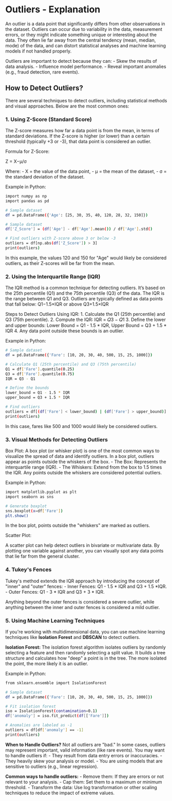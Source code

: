# Outliers - Explanation

An outlier is a data point that significantly differs from other observations in the dataset.
Outliers can occur due to variability in the data, measurement errors, or they might indicate something 
unique or interesting about the data. They often lie far away from the central tendency (mean, median, mode) 
of the data, and can distort statistical analyses and machine learning models if not handled properly.

Outliers are important to detect because they can:
    - Skew the results of data analysis.
    - Influence model performance.
    - Reveal important anomalies (e.g., fraud detection, rare events).

## How to Detect Outliers?

There are several techniques to detect outliers, including statistical methods and visual approaches. Below are the most common ones:

### 1. Using Z-Score (Standard Score)

The Z-score measures how far a data point is from the mean, in terms of standard deviations. If the Z-score is higher (or lower) than a certain threshold (typically +3 or -3), that data point is considered an outlier.

Formula for Z-Score:

Z = X−μ/σ

​Where:
    - X = the value of the data point,
    - μ = the mean of the dataset,
    - σ = the standard deviation of the dataset.

Example in Python:

```sh
import numpy as np
import pandas as pd

# Sample dataset
df = pd.DataFrame({'Age': [25, 30, 35, 40, 120, 28, 32, 150]})

# Sample dataset
df['Z_Score'] = (df['Age'] - df['Age'].mean()) / df['Age'].std()

# Find outliers with Z-score above 3 or below -3
outliers = df[np.abs(df['Z_Score']) > 3]
print(outliers)
```
In this example, the values 120 and 150 for "Age" would likely be considered outliers, as their Z-scores will be far from the mean.

### 2. Using the Interquartile Range (IQR)

The IQR method is a common technique for detecting outliers. It’s based on the 25th percentile (Q1) and the 75th percentile (Q3) of the data. The IQR is the range between Q1 and Q3. Outliers are typically defined as data points that fall below:
    Q1−1.5×IQR  or above  Q3+1.5×IQR

Steps to Detect Outliers Using IQR:
    1. Calculate the Q1 (25th percentile) and Q3 (75th percentile).
    2. Compute the IQR:  IQR = 𝑄3 − 𝑄1
    3. Define the lower and upper bounds:
        Lower Bound = Q1 - 1.5 * IQR, Upper Bound = Q3 + 1.5 * IQR
    4. Any data point outside these bounds is an outlier.

Example in Python:
```sh
# Sample dataset
df = pd.DataFrame({'Fare': [10, 20, 30, 40, 500, 15, 25, 1000]})

# Calculate Q1 (25th percentile) and Q3 (75th percentile)
Q1 = df['Fare'].quantile(0.25)
Q3 = df['Fare'].quantile(0.75)
IQR = Q3 - Q1

# Define the bounds
lower_bound = Q1 - 1.5 * IQR
upper_bound = Q3 + 1.5 * IQR

# Find outliers
outliers = df[(df['Fare'] < lower_bound) | (df['Fare'] > upper_bound)]
print(outliers)
```

In this case, fares like 500 and 1000 would likely be considered outliers.

### 3. Visual Methods for Detecting Outliers

Box Plot:
A box plot (or whisker plot) is one of the most common ways to visualize the spread of data and identify outliers. In a box plot, outliers appear as points outside the whiskers of the box.
    - The Box: Represents the interquartile range (IQR).
    - The Whiskers: Extend from the box to 1.5 times the IQR. Any points outside the whiskers are considered potential outliers.

Example in Python:
```sh
import matplotlib.pyplot as plt
import seaborn as sns

# Generate boxplot
sns.boxplot(x=df['Fare'])
plt.show()
```

In the box plot, points outside the "whiskers" are marked as outliers.

Scatter Plot:

A scatter plot can help detect outliers in bivariate or multivariate data. By plotting one variable against another, you can visually spot any data points that lie far from the general cluster.


### 4. Tukey's Fences

Tukey's method extends the IQR approach by introducing the concept of "inner" and "outer" fences:
    - Inner Fences: Q1 - 1.5 * IQR and Q3 + 1.5 *IQR.
    - Outer Fences: Q1 - 3 * IQR and Q3 + 3 * IQR.

Anything beyond the outer fences is considered a severe outlier, while anything between the inner and outer fences is considered a mild outlier.

### 5. Using Machine Learning Techniques

If you're working with multidimensional data, you can use machine learning techniques like **Isolation Forest** and **DBSCAN** to detect outliers.

**Isolation Forest:**
The isolation forest algorithm isolates outliers by randomly selecting a feature and then randomly selecting a split value. It builds a tree structure and calculates how "deep" a point is in the tree. The more isolated the point, the more likely it is an outlier.

Example in Python:
```sh
from sklearn.ensemble import IsolationForest

# Sample dataset
df = pd.DataFrame({'Fare': [10, 20, 30, 40, 500, 15, 25, 1000]})

# Fit isolation forest
iso = IsolationForest(contamination=0.1)
df['anomaly'] = iso.fit_predict(df[['Fare']])

# Anomalies are labeled as -1
outliers = df[df['anomaly'] == -1]
print(outliers)
```

**When to Handle Outliers?**
Not all outliers are "bad." In some cases, outliers may represent important, valid information (like rare events). You may want to handle outliers if:
    - They result from data entry errors or inaccuracies.
    - They heavily skew your analysis or model.
    - You are using models that are sensitive to outliers (e.g., linear regression).


**Common ways to handle outliers:**
    - Remove them: If they are errors or not relevant to your analysis.
    - Cap them: Set them to a maximum or minimum threshold.
    - Transform the data: Use log transformation or other scaling techniques to reduce the impact of extreme values.
